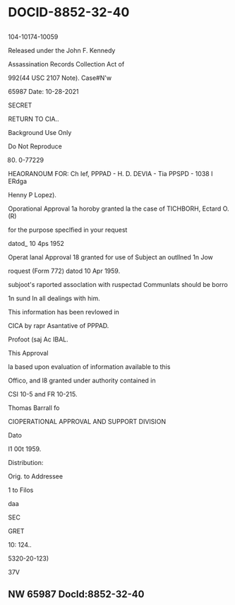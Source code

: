 # DOCID-8852-32-40

##
104-10174-10059

Released under the John F. Kennedy

Assassination Records Collection Act of

992(44 USC 2107 Note). Case#N'w

65987 Date: 10-28-2021

SECRET

RETURN TO CIA..

Background Use Only

Do Not Reproduce

80. 0-77229

HEAORANOUM FOR: Ch Ief, PPPAD - H. D. DEVIA - Tia PPSPD - 1038 I ERdga

Henny P Lopez).

Oporational Approval 1a horoby granted la the case of TICHBORH, Ectard O. (R)

for the purpose speclfied in your request

datod_ 10 4ps 1952

Operat lanal Approval 18 granted for use of Subject an outllned 1n Jow

roquest (Form 772) datod 10 Apr 1959.

subjoot's raported assoclation with ruspectad Communlats should be borro

1n sund In all dealings with him.

This information has been revlowed in

CICA by rapr Asantative of PPPAD.

Profoot (saj Ac IBAL.

This Approval

la based upon evaluation of information available to this

Offico, and l8 granted under authority contained in

CSI 10-5 and FR 10-215.

Thomas Barrall fo

CIOPERATIONAL APPROVAL AND SUPPORT DIVISION

Dato

I1 00t 1959.

Distribution:

Orig. to Addressee

1 to Filos

daa

SEC

GRET

10: 124..

5320-20-123)

37V

NW 65987 Docld:8852-32-40
---

